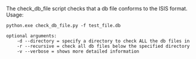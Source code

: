 The check_db_file script checks that a db file conforms to the ISIS format. Usage:

```
python.exe check_db_file.py -f test_file.db

optional arguments:
    -d --directory = specify a directory to check ALL the db files in
    -r --recursive = check all db files below the specified directory
    -v --verbose = shows more detailed information
```